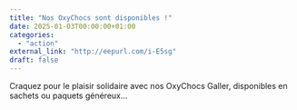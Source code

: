 ```yaml
---
title: "Nos OxyChocs sont disponibles !"
date: 2025-01-03T00:00:00+01:00
categories: 
  - "action"
external_link: "http://eepurl.com/i-E5sg"
draft: false
---
```

Craquez pour le plaisir solidaire avec nos OxyChocs Galler, disponibles en sachets ou paquets généreux...
